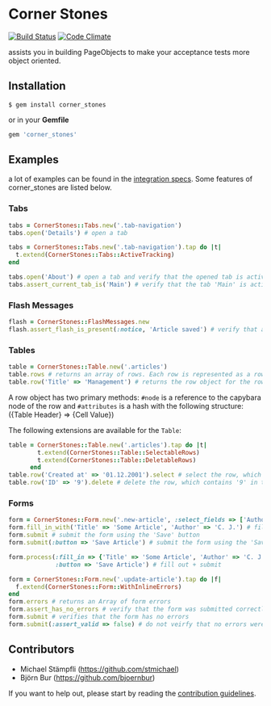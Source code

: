 # Corner Stones

[![Build Status](https://secure.travis-ci.org/senny/corner_stones.png)](http://travis-ci.org/senny/corner_stones)
[![Code Climate](https://codeclimate.com/badge.png)](https://codeclimate.com/github/senny/corner_stones)

assists you in building PageObjects to make your acceptance tests more object oriented.

## Installation

``` terminal
$ gem install corner_stones
```

or in your **Gemfile**

``` ruby
gem 'corner_stones'
```

## Examples

a lot of examples can be found in the [integration specs](https://github.com/senny/corner_stones/tree/master/spec/integration).
Some features of corner_stones are listed below.

### Tabs

```ruby
tabs = CornerStones::Tabs.new('.tab-navigation')
tabs.open('Details') # open a tab
```

```ruby
tabs = CornerStones::Tabs.new('.tab-navigation').tap do |t|
  t.extend(CornerStones::Tabs::ActiveTracking)
end

tabs.open('About') # open a tab and verify that the opened tab is active
tabs.assert_current_tab_is('Main') # verify that the tab 'Main' is active
```

### Flash Messages

```ruby
flash = CornerStones::FlashMessages.new
flash.assert_flash_is_present(:notice, 'Article saved') # verify that a given flash message is present
```

### Tables

```ruby
table = CornerStones::Table.new('.articles')
table.rows # returns an array of rows. Each row is represented as a row object.
table.row('Title' => 'Management') # returns the row object for the row with 'Management' in the 'Title' column
```

A row object has two primary methods: `#node` is a reference to the capybara node of the row and `#attributes` is a hash
with the following structure: ({Table Header} => {Cell Value})

The following extensions are available for the `Table`:

```ruby
table = CornerStones::Table.new('.articles').tap do |t|
        t.extend(CornerStones::Table::SelectableRows)
        t.extend(CornerStones::Table::DeletableRows)
      end
table.row('Created at' => '01.12.2001').select # select the row, which has '01.12.2001' in the 'Created at' column
table.row('ID' => '9').delete # delete the row, which contains '9' in the 'ID' column
```

### Forms

```ruby
form = CornerStones::Form.new('.new-article', :select_fields => ['Author'])
form.fill_in_with('Title' => 'Some Article', 'Author' => 'C. J.') # fill out the form
form.submit # submit the form using the 'Save' button
form.submit(:button => 'Save Article') # submit the form using the 'Save Article' button

form.process(:fill_in => {'Title' => 'Some Article', 'Author' => 'C. J.'},
             :button => 'Save Article') # fill out + submit
```

```ruby
form = CornerStones::Form.new('.update-article').tap do |f|
  f.extend(CornerStones::Form::WithInlineErrors)
end
form.errors # returns an Array of form errors
form.assert_has_no_errors # verify that the form was submitted correctly
form.submit # verifies that the form has no errors
form.submit(:assert_valid => false) # do not veirfy that no errors were present
```

## Contributors

* Michael Stämpfli (https://github.com/stmichael)
* Björn Bur (https://github.com/bjoernbur)

If you want to help out, please start by reading the [contribution guidelines](CONTRIBUTING.md).
